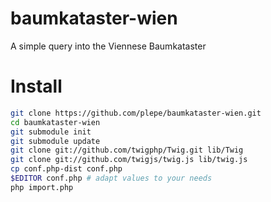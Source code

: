 # baumkataster-wien
A simple query into the Viennese Baumkataster

# Install
```sh
git clone https://github.com/plepe/baumkataster-wien.git
cd baumkataster-wien
git submodule init
git submodule update
git clone git://github.com/twigphp/Twig.git lib/Twig
git clone git://github.com/twigjs/twig.js lib/twig.js
cp conf.php-dist conf.php
$EDITOR conf.php # adapt values to your needs
php import.php
```

